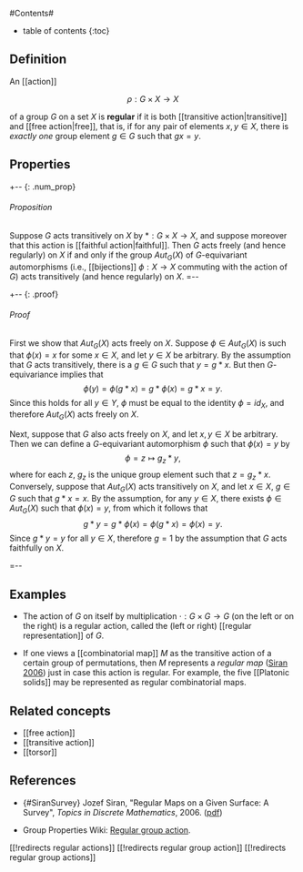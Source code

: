 #Contents#
* table of contents
{:toc}

## Definition

An [[action]]

$$
  \rho : G \times X \to X
$$

of a group $G$ on a set $X$ is **regular** if it is both [[transitive action|transitive]] and [[free action|free]], that is, if for any pair of elements $x,y \in X$, there is _exactly one_ group element $g \in G$ such that $g x = y$.

## Properties

+-- {: .num_prop}
###### Proposition
Suppose $G$ acts transitively on $X$ by $* : G \times X \to X$, and suppose moreover that this action is [[faithful action|faithful]].  Then $G$ acts freely (and hence regularly) on $X$ if and only if the group $Aut_G(X)$ of $G$-equivariant automorphisms (i.e., [[bijections]] $\phi : X \to X$ commuting with the action of $G$) acts transitively (and hence regularly) on $X$.
=--

+-- {: .proof} 
###### Proof 

First we show that $Aut_G(X)$ acts freely on $X$. Suppose $\phi \in Aut_G(X)$ is such that $\phi(x) = x$ for some $x\in X$, and let $y\in X$ be arbitrary.  By the assumption that $G$ acts transitively, there is a $g \in G$ such that $y = g*x$. But then $G$-equivariance implies that
$$\phi(y) = \phi(g*x) = g*\phi(x) = g*x = y.$$
Since this holds for all $y\in Y$, $\phi$ must be equal to the identity $\phi = id_X$, and therefore $Aut_G(X)$ acts freely on $X$.

Next, suppose that $G$ also acts freely on $X$, and let $x,y \in X$ be arbitrary.  Then we can define a $G$-equivariant automorphism $\phi$ such that $\phi(x) = y$ by
$$\phi = z \mapsto g_z*y,$$
where for each $z$, $g_z$ is the unique group element such that $z = g_z*x$.  Conversely, suppose that $Aut_G(X)$ acts transitively on $X$, and let $x\in X$, $g\in G$ such that $g*x = x$.  By the assumption, for any $y \in X$, there exists $\phi \in Aut_G(X)$ such that $\phi(x) = y$, from which it follows that
$$g*y = g*\phi(x) = \phi(g*x) = \phi(x) = y.$$
Since $g*y = y$ for all $y \in X$, therefore $g = 1$ by the assumption that $G$ acts faithfully on $X$.

=--

## Examples

* The action of $G$ on itself by multiplication $\cdot : G \times G \to G$ (on the left or on the right) is a regular action, called the (left or right) [[regular representation]] of $G$.

* If one views a [[combinatorial map]] $M$ as the transitive action of a certain group of permutations, then $M$ represents a _regular map_ ([Siran 2006](#SiranSurvey)) just in case this action is regular.  For example, the five [[Platonic solids]] may be represented as regular combinatorial maps.

## Related concepts

* [[free action]]
* [[transitive action]]
* [[torsor]]

## References

* {#SiranSurvey} Jozef Siran, "Regular Maps on a Given Surface: A Survey", _Topics in Discrete Mathematics_, 2006. ([pdf](http://dfgm.math.msu.su/files/papers-sym/regular%20maps%20on%20a%20given%20surface.pdf))

* Group Properties Wiki: [Regular group action](http://groupprops.subwiki.org/wiki/Regular_group_action).

[[!redirects regular actions]]
[[!redirects regular group action]]
[[!redirects regular group actions]]